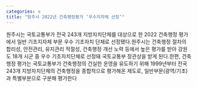 ```yaml
---
categories: a
title: "원주시 2022년 건축행정평가 ‘우수지자체 선정’"
---
```

원주시는 국토교통부가 전국 243개 지방자치단체를 대상으로 한 2022 건축행정 평가에서 일반 기초지자체 부문 우수 기초자치 단체로 선정됐다.원주시는 건축행정 절차의 합리성, 안전관리, 유지관리 적절성, 건축행정 개선 노력 등에서 높은 평가를 받아 강원도 18개 시군 중 우수 기초자치단체로 선정돼 국토교통부 장관상을 받게 된다.한편, 건축행정 평가는 국토교통부가 건축행정의 건실한 운영을 유도하기 위해 1999년부터 전국 243개 지방자치단체의 건축행정을 종합적으로 평가해온 제도로, 일반부문(광역/기초)과 특별부분으로 구분해 평가한다